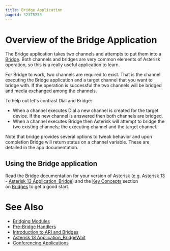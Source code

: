 ```yaml
---
title: Bridge Application
pageid: 32375253
---
```


Overview of the Bridge Application
==================================

The Bridge application takes two channels and attempts to put them into a [Bridge](/Fundamentals/Key-Concepts/Bridges). Both channels and bridges are very common elements of Asterisk operation, so this is a really useful application to learn.

For Bridge to work, two channels are required to exist. That is the channel executing the Bridge application and a target channel that you want to bridge with. If the operation is successful the two channels will be bridged and media exchanged among the channels.

To help out let's contrast Dial and Bridge:

* When a channel executes Dial a new channel is created for the target device. If the new channel is answered then both channels are bridged.
* When a channel executes Bridge then Asterisk will attempt to bridge the two existing channels; the executing channel and the target channel.

Note that bridge provides several options to tweak behavior and upon completion Bridge will return status on a channel variable. These are detailed in the app documentation.

Using the Bridge application
----------------------------

Read the Bridge documentation for your version of Asterisk (e.g. Asterisk 13 - [Asterisk 13 Application_Bridge](/Asterisk-13-Application_Bridge)) and the [Key Concepts](/Fundamentals/Key-Concepts) section on [Bridges](/Fundamentals/Key-Concepts/Bridges) to get a good start.

See Also
========

* [Bridging Modules](/Fundamentals/Asterisk-Architecture/Types-of-Asterisk-Modules/Bridging-Modules)
* [Pre-Bridge Handlers](/Configuration/Dialplan/Subroutines/Pre-Bridge-Handlers)
* [Introduction to ARI and Bridges](/Configuration/Interfaces/Asterisk-REST-Interface-ARI/Introduction-to-ARI-and-Bridges)
* [Asterisk 13 Application_BridgeWait](/Asterisk-13-Application_BridgeWait)
* [Conferencing Applications](/Configuration/Applications/Conferencing-Applications)

 

 

 

